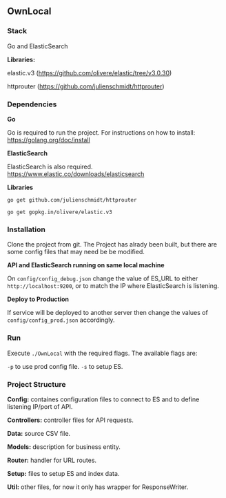 ## OwnLocal
### Stack
Go and ElasticSearch

**Libraries:**

elastic.v3 (https://github.com/olivere/elastic/tree/v3.0.30)

httprouter (https://github.com/julienschmidt/httprouter)

### Dependencies
**Go**

Go is required to run the project. For instructions on how to install: https://golang.org/doc/install

**ElasticSearch**

ElasticSearch is also required. https://www.elastic.co/downloads/elasticsearch

**Libraries**

`go get github.com/julienschmidt/httprouter`

`go get gopkg.in/olivere/elastic.v3`

### Installation

Clone the project from git. The Project has alrady been built, but there are some config files that may need be be modified.

**API and ElasticSearch running on same local machine**

On `config/config_debug.json` change the value of ES_URL to either `http://localhost:9200`, or to match the IP where ElasticSearch is listening.

**Deploy to Production**

If service will be deployed to another server then change the values of `config/config_prod.json` accordingly.

### Run

Execute `./OwnLocal` with the required flags. The available flags are:

`-p` to use prod config file.
`-s` to setup ES.

### Project Structure
**Config:** containes configuration files to connect to ES and to define listening IP/port of API.

**Controllers:** controller files for API requests.

**Data:** source CSV file.

**Models:** description for business entity.

**Router:** handler for URL routes.

**Setup:** files to setup ES and index data.

**Util:** other files, for now it only has wrapper for ResponseWriter.


